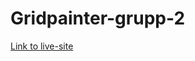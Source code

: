# Gridpainter-grupp-2
[Link to live-site](https://gridpainter-grupp-2-front-2iezp.ondigitalocean.app/)
